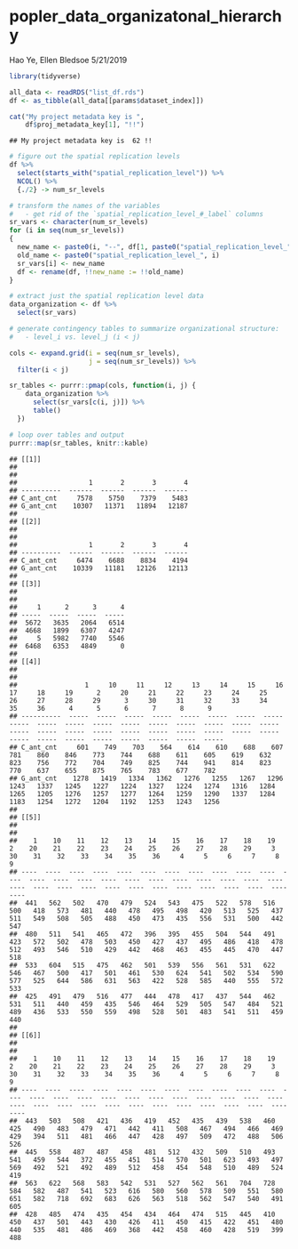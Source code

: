 popler\_data\_organizatonal\_hierarchy
================
Hao Ye, Ellen Bledsoe
5/21/2019

``` r
library(tidyverse)

all_data <- readRDS("list_df.rds")
df <- as_tibble(all_data[[params$dataset_index]])

cat("My project metadata key is ", 
    df$proj_metadata_key[1], "!!")
```

    ## My project metadata key is  62 !!

``` r
# figure out the spatial replication levels
df %>% 
  select(starts_with("spatial_replication_level")) %>%
  NCOL() %>%
  {./2} -> num_sr_levels
```

``` r
# transform the names of the variables
#   - get rid of the `spatial_replication_level_#_label` columns
sr_vars <- character(num_sr_levels)
for (i in seq(num_sr_levels))
{
  new_name <- paste0(i, "--", df[1, paste0("spatial_replication_level_", i, "_label")])
  old_name <- paste0("spatial_replication_level_", i)
  sr_vars[i] <- new_name
  df <- rename(df, !!new_name := !!old_name)
}
```

``` r
# extract just the spatial replication level data
data_organization <- df %>%
  select(sr_vars)
```

``` r
# generate contingency tables to summarize organizational structure:
#   - level_i vs. level_j (i < j)

cols <- expand.grid(i = seq(num_sr_levels), 
                    j = seq(num_sr_levels)) %>%
  filter(i < j)

sr_tables <- purrr::pmap(cols, function(i, j) {
    data_organization %>%
      select(sr_vars[c(i, j)]) %>%
      table()
  })
```

``` r
# loop over tables and output
purrr::map(sr_tables, knitr::kable)
```

    ## [[1]]
    ## 
    ## 
    ##                  1       2       3       4
    ## ----------  ------  ------  ------  ------
    ## C_ant_cnt     7578    5750    7379    5483
    ## G_ant_cnt    10307   11371   11894   12187
    ## 
    ## [[2]]
    ## 
    ## 
    ##                  1       2       3       4
    ## ----------  ------  ------  ------  ------
    ## C_ant_cnt     6474    6688    8834    4194
    ## G_ant_cnt    10339   11181   12126   12113
    ## 
    ## [[3]]
    ## 
    ## 
    ##     1      2      3      4
    ## -----  -----  -----  -----
    ##  5672   3635   2064   6514
    ##  4668   1899   6307   4247
    ##     5   5982   7740   5546
    ##  6468   6353   4849      0
    ## 
    ## [[4]]
    ## 
    ## 
    ##                 1     10     11     12     13     14     15     16     17     18     19      2     20     21     22     23     24     25     26     27     28     29      3     30     31     32     33     34     35     36      4      5      6      7      8      9
    ## ----------  -----  -----  -----  -----  -----  -----  -----  -----  -----  -----  -----  -----  -----  -----  -----  -----  -----  -----  -----  -----  -----  -----  -----  -----  -----  -----  -----  -----  -----  -----  -----  -----  -----  -----  -----  -----
    ## C_ant_cnt     601    749    703    564    614    610    688    607    781    860    846    773    744    688    611    605    619    632    823    756    772    704    749    825    744    941    814    823    770    637    655    875    765    783    677    782
    ## G_ant_cnt    1278   1419   1334   1362   1276   1255   1267   1296   1243   1337   1245   1227   1224   1327   1224   1274   1316   1284   1265   1205   1276   1257   1277   1264   1259   1290   1337   1284   1183   1254   1272   1204   1192   1253   1243   1256
    ## 
    ## [[5]]
    ## 
    ## 
    ##    1    10    11    12    13    14    15    16    17    18    19     2    20    21    22    23    24    25    26    27    28    29     3    30    31    32    33    34    35    36     4     5     6     7     8     9
    ## ----  ----  ----  ----  ----  ----  ----  ----  ----  ----  ----  ----  ----  ----  ----  ----  ----  ----  ----  ----  ----  ----  ----  ----  ----  ----  ----  ----  ----  ----  ----  ----  ----  ----  ----  ----
    ##  441   562   502   470   479   524   543   475   522   578   516   500   418   573   481   440   478   495   498   420   513   525   437   511   549   508   505   488   450   473   435   556   531   500   442   547
    ##  480   511   541   465   472   396   395   455   504   544   491   423   572   502   478   503   450   427   437   495   486   418   478   512   493   546   510   429   442   468   463   455   445   470   447   518
    ##  533   604   515   475   462   501   539   556   561   531   622   546   467   500   417   501   461   530   624   541   502   534   590   577   525   644   586   631   563   422   528   585   440   555   572   533
    ##  425   491   479   516   477   444   478   417   437   544   462   531   511   440   459   435   546   464   529   505   547   484   521   489   436   533   550   559   498   528   501   483   541   511   459   440
    ## 
    ## [[6]]
    ## 
    ## 
    ##    1    10    11    12    13    14    15    16    17    18    19     2    20    21    22    23    24    25    26    27    28    29     3    30    31    32    33    34    35    36     4     5     6     7     8     9
    ## ----  ----  ----  ----  ----  ----  ----  ----  ----  ----  ----  ----  ----  ----  ----  ----  ----  ----  ----  ----  ----  ----  ----  ----  ----  ----  ----  ----  ----  ----  ----  ----  ----  ----  ----  ----
    ##  443   503   508   421   436   419   452   435   439   538   460   425   490   483   479   471   442   411   508   467   494   466   469   429   394   511   481   466   447   428   497   509   472   488   506   526
    ##  445   558   487   487   458   481   512   432   509   510   493   541   459   544   372   455   451   514   570   501   623   493   497   569   492   521   492   489   512   458   454   548   510   489   524   419
    ##  563   622   568   583   542   531   527   562   561   704   728   584   582   487   541   523   616   580   560   578   509   551   580   651   582   718   692   683   626   563   518   562   547   540   491   605
    ##  428   485   474   435   454   434   464   474   515   445   410   450   437   501   443   430   426   411   450   415   422   451   480   440   535   481   486   469   368   442   458   460   428   519   399   488

